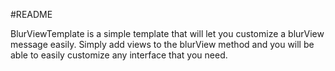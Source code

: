 #README

BlurViewTemplate is a simple template that will let you customize a blurView message easily. Simply add views to the blurView method and you will be able to easily customize any interface that you need.